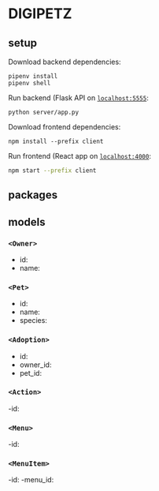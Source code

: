# DIGIPETZ

## setup
Download backend dependencies:
```console
pipenv install
pipenv shell
```
Run backend (Flask API on [`localhost:5555`](http://localhost:5555):
```console
python server/app.py
```

Download frontend dependencies:
```console
npm install --prefix client
```
Run frontend (React app on [`localhost:4000`](http://localhost:4000):
```sh
npm start --prefix client
```

## packages


## models

### `<Owner>`
- id:
- name:

### `<Pet>`
- id:
- name:
- species:

### `<Adoption>`
- id:
- owner_id:
- pet_id:

### `<Action>`
-id:

### `<Menu>`
-id:

### `<MenuItem>`
-id:
-menu_id:

